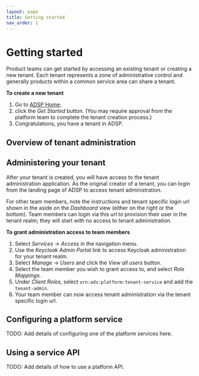 ```yaml
---
layout: page
title: Getting started
nav_order: 1
---
```


# Getting started
Product teams can get started by accessing an existing tenant or creating a new tenant. Each tenant represents a zone of administrative control and generally products within a common service area can share a tenant.

**To create a new tenant**
1. Go to [ADSP Home](https://adsp.alpha.alberta.ca);
2. click the *Get Started* button. (You may require approval from the platform team to complete the tenant creation process.)
3. Congratulations, you have a tenant in ADSP.

## Overview of tenant administration

## Administering your tenant
After your tenant is created, you will have access to the tenant administration application. As the original creator of a tenant, you can login from the landing page of ADSP to access tenant administration.

For other team members, note the instructions and tenant specific login url shown in the aside on the *Dashboard* view (either on the right or the bottom). Team members can login via this url to provision their user in the tenant realm; they will start with no access to tenant administration.

**To grant administration access to team members**
1. Select *Services* -> *Access* in the navigation menu.
2. Use the *Keycloak Admin Portal* link to access Keycloak administration for your tenant realm.
3. Select *Manage* -> *Users* and click the *View all users* button.
4. Select the team member you wish to grant access to, and select *Role Mappings*.
5. Under *Client Roles*, select `urn:ads:platform:tenant-service` and add the `tenant-admin`.
6. Your team member can now access tenant administration via the tenant specific login url.

## Configuring a platform service

TODO: Add details of configuring one of the platform services here.

## Using a service API

TODO: Add details of how to use a platform API.
